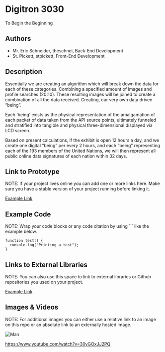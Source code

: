 # Digitron 3030
To Begin the Beginning

## Authors
- Mr. Eric Schneider, theschnei, Back-End Development
- St. Pickett, stpickett, Front-End Development

## Description

Essentially we are creating an algorithm which will break down the data for each of these categories.  Combining a specified amount of images and profile searches (20:10).  These resulting images will be joined to create a combination of all the data received.  Creating, our very own data driven “being”. 

Each ‘being’ exists as the physical representation of the amalgamation of each packet of data taken from the API source points, ultimately funneled and stratified into tangible and physical three-dimensional displayed via LCD screen.

Based on present calculations, if the exhibit is open 12 hours a day, and we create one digital “being” per every 2 hours, and each “being” representing each of the 193 members of the United Nations, we will then represent all public online data signatures of each nation within 32 days.

## Link to Prototype
NOTE: If your project lives online you can add one or more links here. Make sure you have a stable version of your project running before linking it.

[Example Link](http://www.google.com "Example Link")

## Example Code
NOTE: Wrap your code blocks or any code citation by using ``` like the example below.
```
function test() {
  console.log("Printing a test");
}
```
## Links to External Libraries
 NOTE: You can also use this space to link to external libraries or Github repositories you used on your project.

[Example Link](http://www.google.com "Example Link")

## Images & Videos
NOTE: For additional images you can either use a relative link to an image on this repo or an absolute link to an externally hosted image.

![Man](project_images/cover.jpg?raw=true "Man Prototype")

https://www.youtube.com/watch?v=30yGOxJJ2PQ
